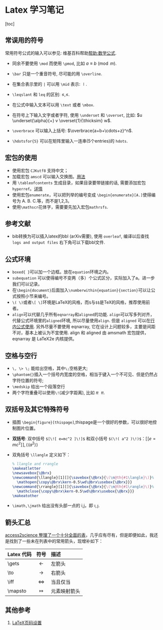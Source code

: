 Latex 学习笔记
===

[toc]

## 常误用的符号

常用符号公式的输入可以参见: 维基百科帮助[帮助:数学公式](https://zh.wikipedia.org/wiki/Help:数学公式).

- 同余不要使用 `\mod` 而使用 `\pmod`, 比如 $a\equiv b \pmod m$.

- `\bar` 只是一个重音符号, 尽可能的用 `\overline`.

- 在集合表示里的 `|` 可以用 `\mid` 表示: $\mid$.

- `\leqslant` 和 `leq` 的区别: $\leqslant, \leq$.

- 在公式中输入文本可以用 `\text` 或者 `\mbox`.

- 在符号上下输入文字或者字符, 使用 `\underset` 和 `\overset`, 比如: $u \underset{\alpha}{+} v \overset{1}{\thicksim} w$.

- `\overbrace` 可以输入上括号: $\overbrace{a+b+\cdots+z}^n$.

- `\hdotsfor{5}` 可以在矩阵里输入一连串(5个entries)的 `hdots`.

  

## 宏包的使用

*  使用宏包 `CJKutf8` 支持中文；
*  加载宏包 `amscd` 可以输入交换图。[用法](http://www.jmilne.org/not/Mamscd.pdf)
*  用 `\tableofcontents` 生成目录，如果目录要带链接的话, 需要添加宏包`hyperref`。[详情](http://hi.baidu.com/thinks_thinkin/item/2e3cf7384b275bc8392ffaf5)
*  使用宏包`enumerate`，可以把列举的编号变成 `\begin{enumerate}[A.]`使得编号为 A. B. C.等，而不是1,2,3。
*  使用`\mathscr`花体字，需要要先加入宏包`mathrsfs`.



## 参考文献

- bib转换为可以插入latex的bbl (arXiv需要), 使用 `overleaf`, 编译以后查找 `logs and output files` 右下角可以下载bbl文件.




## 公式环境
* `boxed{ }`可以加一个边框。放在`equation`环境之内。
* `subequation` 可以使得编号不变两（多）个公式区分，实际加入了a。进一步我们可以记录。
* 在`\begin{document}`后面加入`\numberwithin{equation}{section}`可以让公式按照小节来编号。
* `\( \)`或者`\[ \]`环境是LaTeX的风格，而`$`与`$$`是TeX的风格，推荐使用前者。
* `align`可以代替几乎所有`eqnarray`和`aligned`的功能. `align`可以写多列对齐，代替公式环境里的`aligned`环境, 所以尽量使用`align`. 但是 `aligned` 可以在[行内公式使用](https://tex.stackexchange.com/questions/401201/difference-between-align-and-alignedt). 另外尽量不要使用 eqnarray, 它在设计上问题较多，主要是间距不对，基本上被认为不宜使用. align 和 aligned 由 amsmath 宏包提供，eqnarray 是 LaTeX2e 内核提供。





## 空格与空行

- `\, \> \;` 能给出空格，其中`\;`空格更大;
- `\phantom{}`插入一个括号内宽度的空格，相当于键入一个不可见、但是仍然占字符位置的符号;
- `\medskip` 给出一个段落空行
- 两个字符重叠可以使用`\!`(减少字距离), 比如 $\pi\!\;\!\!\!\pi$.



## 双括号及其它特殊符号

* 插图 `\begin{figure}[thispage]`,thispage是一个很好的参数，可以很好地控制图片位置。

* **双括号**: 双中括号 `$[\![ e=mc^2 ]\!]$` 和双小括号 `$(\!( a^2 )\!)$`：$[\![ e=mc^2 ]\!],(\!( a^2 )\!)$

*  双角括号 `\llangle` 定义如下：

   ```latex
   % llangle and rrangle
   \makeatletter
   \newsavebox{\@brx}
   \newcommand{\llangle}[1][]{\savebox{\@brx}{\(\m@th{#1\langle}\)}%
     \mathopen{\copy\@brx\kern-0.5\wd\@brx\usebox{\@brx}}}
   \newcommand{\rrangle}[1][]{\savebox{\@brx}{\(\m@th{#1\rangle}\)}%
     \mathclose{\copy\@brx\kern-0.5\wd\@brx\usebox{\@brx}}}
   \makeatother
   ```

*  `\imath,\jmath` 给出没有头部一点的 i,j，即 $\imath,\jmath$.

 

## 箭头汇总

[access2science 整理了一个十分全面的表](http://www.access2science.com/latex/Arrows.html)，几乎应有尽有，但是即便如此，我还是找到了一些未在列表中的常用箭头，现增补如下：

| Latex 代码 |    符号 |    描述|
|:-------------|:----:|:----------------|
|\gets|    ←    | 左箭头 |
|\to    | → |    右箭头 |
|\iff|⇔|    当且仅当|
|\mapsto    | ⤇|元素映射箭头|



## 其他参考

1. [LaTeX页码设置](https://blog.csdn.net/japinli/article/details/51418977)